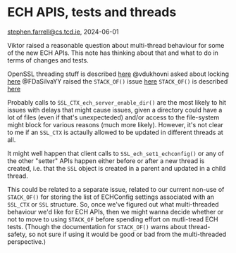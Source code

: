 # ECH APIS, tests and threads

stephen.farrell@cs.tcd.ie, 2024-06-01

Viktor raised a reasonable question about multi-thread behaviour for some of
the new ECH APIs. This note has thinking about that and what to do in terms 
of changes and tests.

OpenSSL threading stuff is described [here](https://www.openssl.org/docs/manmaster/man7/openssl-threads.html)
@vdukhovni asked about locking [here](https://github.com/openssl/openssl/pull/20408#discussion_r1596376501)
@FDaSilvaYY raised the ``STACK_OF()`` issue [here](https://github.com/openssl/openssl/pull/22938#discussion_r1606106483)
``STACK_OF()`` is described [here](https://www.openssl.org/docs/manmaster/man3/DEFINE_STACK_OF.html)

Probably calls to ``SSL_CTX_ech_server_enable_dir()`` are the most likely to
hit issues with delays that might cause issues, given a directory could have a
lot of files (even if that's unexpecteded) and/or access to the file-system
might block for various reasons (much more likely). However, it's not clear to
me if an ``SSL_CTX`` is actaully allowed to be updated in different threads at
all.

It might well happen that client calls to ``SSL_ech_set1_echconfig()`` or any
of the other "setter" APIs happen either before or after a new thread is
created, i.e. that the ``SSL`` object is created in a parent and updated in a
child thread.

This could be related to a separate issue, related to our current non-use of
``STACK_OF()`` for storing the list of ECHConfig settings associated with an
``SSL_CTX`` or ``SSL`` structure. So, once we've figured out what
multi-threaded behaviour we'd like for ECH APIs, then we might wanna decide
whether or not to move to using ``STACK_OF`` before spending effort on
mutli-tread ECH tests. (Though the documentation for ``STACK_OF()`` warns
about thread-safety, so not sure if using it would be good or bad from the
multi-threaded perspective.)
